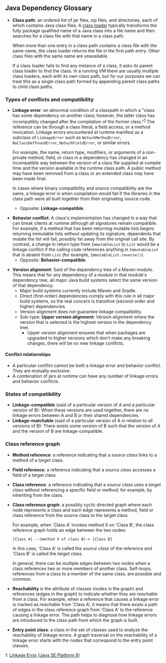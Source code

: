 Java Dependency Glossary
------------------------

- **Class path**: an ordered list of jar files, zip files, and directories, each of which
  contains Java class files.
  A [class loader](https://docs.oracle.com/javase/7/docs/api/java/lang/ClassLoader.html)
  typically transforms the fully package qualified name of a Java class
  into a file name and then searches for a class file with that name in a class path.
  
  When more than one entry in a class path contains a class file with the same name,
  the class loader returns the file in the first path entry.
  Other class files with the same name are unavailable.
  
  If a class loader fails to find any instance of a class, it asks its parent class loader
  to find the class. In a running VM there are usually multiple class loaders,
  each with its own class path, but for our purposes we can treat this as 
  a single class path formed by appending parent class paths to child class paths.

### Types of conflicts and compatibility

<a name="linkage-error"></a>
- **Linkage error**: an abnormal condition of a classpath in which a
  "class has some dependency on another class; however, the
  latter class has incompatibly changed after the compilation of the
  former class."<sup>[1](#myfootnote1)</sup> The reference can be
  through a class literal, a field access, or a method invocation.
  Linkage errors encountered at runtime manifest as a subclass of
  `LinkageError` such as `NoSuchMethodError`, `NoClassDefFoundError`,
  `NoSuchFieldError`, or similar errors.

  For example, the name, return type, modifiers, or arguments of a
  non-private method, field, or class in a dependency has changed in an
  incompatible way between the version of a class file supplied at
  compile time and the version available in the runtime class path. A
  public method may have been removed from a class or an extended class
  may have been made final.
  
  In cases where binary compatibility and source compatibility are the
  same, a linkage error is when compilation would fail if the libraries
  in the class path were all built together from their originating
  source code.
  
  - Opposite: **Linkage-compatible**.

<a name="behavior-conflict"></a>
- **Behavior conflict**: A class's implementation has changed in a way that
  can break clients at runtime although all signatures remain compatible. For
  example, if a method that has been returning mutable lists begins returning
  immutable lists without updating its signature, dependents that mutate the
  list will fail, possibly far away from the original call site. By contrast, a
  change in return type from `ImmutableList` to `List` would be a linkage
  conflict if the calling code references anything in `ImmutableList` that is
  absent from `List` (for example, `ImmutableList.reverse()`).
  - Opposite: **Behavior-compatible**.

<a name="version-alignment"></a>
<a name="upper-version-alignment"></a>
- **Version alignment**: Said of the dependency tree of a Maven module. This
  means that for any dependency of a module in that module's dependency tree,
  all major Java build systems select the same version of that dependency.
  - Major build systems currently include Maven and Gradle.
  - Direct (first-order) dependencies comply with this rule in
    all major build systems, so the real concern is transitive (second-order and
    higher) dependencies.
  - Version alignment does not guarantee linkage compatibility.
  - Sub-type: **Upper version alignment**: Version alignment where the version
    that is selected is the highest version in the dependency tree.
    - Upper version alignment ensures that when packages are upgraded
      to higher versions which don't make any breaking changes, there
      will be no new linkage conflicts.


#### Conflict relationships

- A particular conflict cannot be both a linkage error and behavior conflict.
  They are mutually exclusive.
- A combination of jars at runtime can have any number of linkage errors and
  behavior conflicts.

### States of compatibility

<a name="linkage-compatible"></a>
- **Linkage-compatible** (said of a particular version of A and a particular
  version of B): When these versions are used together, there are no linkage
  errors between A and B or their shared dependencies.
<a name="linkage-matchable-version"></a>
- **Linkage-matchable** (said of a particular version of A in relation
  to all versions of B): There exists some version of B such that the version of
  A and the version of B are linkage-compatible.

### Class reference graph

<a name="method-reference"></a>
- **Method reference**: a reference indicating that a _source class_ links to a method of
  a _target_ class.

<a name="field-reference"></a>
- **Field reference**: a reference indicating that a _source class_ accesses a field of
  a target class.

<a name="class-reference"></a>
- **Class reference**: a reference indicating that a _source class_ uses a _target
  class_ without referencing a specific field or method;
  for example, by inheriting from the class.

<a name="class-reference-graph"></a>
- **Class reference graph**: a possibly cyclic directed graph where each node represents
  a class and each edge represents a method, field or class reference from the
  source class to the target class.

  For example, when 'Class A' invokes method X on 'Class B',
  the class reference graph holds an edge between the two nodes:

  ```
  [Class A] --(method X of class B)-> [Class B]
  ```

  In this case, 'Class A' is called the _source class_ of the reference and
  'Class B' is called the _target class_.

  In general, there can be multiple edges between two nodes when
  a class references two or more members of another class.
  Self-loops, references from a class to a member of the same class, are possible and common.

<a name="reachability"></a>
- **Reachability** is the attribute of classes (nodes in the graph)
  and references (edges in the graph) to indicate whether they are
  _reachable_ from a class. For example, when a reference that causes
  a linkage error is marked as _reachable_ from 'Class A', it means that
  there exists a path of edges in the class reference graph from 'Class A'
  to the reference causing a linkage error.
  The path helps to diagnose how linkage errors are introduced to the
  class path from which the graph is built.

<a name="entry-point-class"></a>
- **Entry point class**: a class in the set of classes used to analyze
  the reachability of linkage errors. A graph traversal on the reachability
  of a linkage error starts with the nodes that correspond to the
  entry point classes.

<a name="myfootnote1">1</a>: [Linkage Error (Java SE Platform 8)](https://docs.oracle.com/javase/8/docs/api/java/lang/LinkageError.html)

